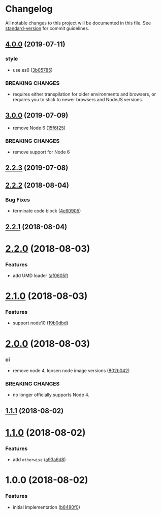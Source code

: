 # Changelog

All notable changes to this project will be documented in this file. See [standard-version](https://github.com/conventional-changelog/standard-version) for commit guidelines.

## [4.0.0](https://github.com/Gipphe/caseof/compare/v3.0.0...v4.0.0) (2019-07-11)


### style

* use es6 ([3b05785](https://github.com/Gipphe/caseof/commit/3b05785))


### BREAKING CHANGES

* requires either transpilation for older environments
and browsers, or requires you to stick to newer browsers and NodeJS
versions.



## [3.0.0](https://github.com/Gipphe/caseof/compare/v2.2.3...v3.0.0) (2019-07-09)


* remove Node 6 ([15f6f25](https://github.com/Gipphe/caseof/commit/15f6f25))


### BREAKING CHANGES

* remove support for Node 6



<a name="2.2.3"></a>
## [2.2.3](https://github.com/Gipphe/caseof/compare/v2.2.2...v2.2.3) (2019-07-08)



<a name="2.2.2"></a>
## [2.2.2](https://github.com/Gipphe/caseof/compare/v2.2.1...v2.2.2) (2018-08-04)


### Bug Fixes

* terminate code block ([4c60905](https://github.com/Gipphe/caseof/commit/4c60905))



<a name="2.2.1"></a>
## [2.2.1](https://github.com/Gipphe/caseof/compare/v2.2.0...v2.2.1) (2018-08-04)



<a name="2.2.0"></a>
# [2.2.0](https://github.com/Gipphe/caseof/compare/v2.1.0...v2.2.0) (2018-08-03)


### Features

* add UMD loader ([af0605f](https://github.com/Gipphe/caseof/commit/af0605f))



<a name="2.1.0"></a>
# [2.1.0](https://github.com/Gipphe/caseof/compare/v2.0.0...v2.1.0) (2018-08-03)


### Features

* support node10 ([19b0dbd](https://github.com/Gipphe/caseof/commit/19b0dbd))



<a name="2.0.0"></a>
# [2.0.0](https://github.com/Gipphe/caseof/compare/v1.1.1...v2.0.0) (2018-08-03)


### ci

* remove node 4, loosen node image versions ([802b042](https://github.com/Gipphe/caseof/commit/802b042))


### BREAKING CHANGES

* no longer officially supports Node 4.



<a name="1.1.1"></a>
## [1.1.1](https://github.com/Gipphe/caseof/compare/v1.1.0...v1.1.1) (2018-08-02)



<a name="1.1.0"></a>
# [1.1.0](https://github.com/Gipphe/caseof/compare/v1.0.0...v1.1.0) (2018-08-02)


### Features

* add `otherwise` ([a93a6d8](https://github.com/Gipphe/caseof/commit/a93a6d8))



<a name="1.0.0"></a>
# 1.0.0 (2018-08-02)


### Features

* initial implementation ([b8480f0](https://github.com/Gipphe/caseof/commit/b8480f0))

